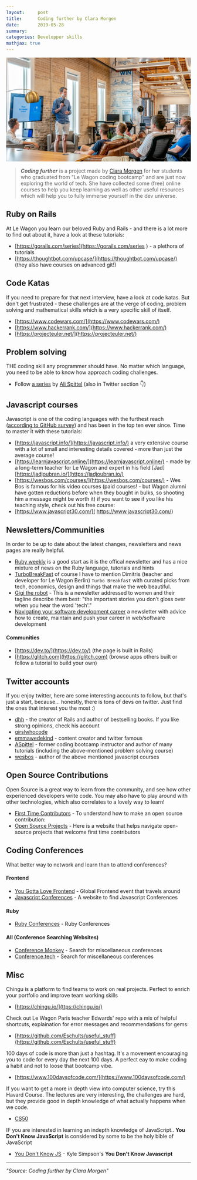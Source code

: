 ```yaml
---
layout:     post
title:      Coding further by Clara Morgen
date:       2019-05-28
summary:   
categories: Developper skills
mathjax: true
---
```



![coding](/images/further.jpeg)
>**_Coding further_** is a project made by [Clara Morgen](https://twitter.com/Clara_Morgen) for her students who graduated from "Le Wagon coding bootcamp" and are just now exploring the world of tech.
She have collected some (free) online courses to help you keep learning as well as other useful resources which will help you to fully immerse yourself in the dev universe.



## Ruby on Rails

At Le Wagon you learn our beloved Ruby and Rails - and there is a lot more to find out about it, have a look at these tutorials:

- [https://gorails.com/series](https://gorails.com/series ) - a plethora of tutorials
- [https://thoughtbot.com/upcase/](https://thoughtbot.com/upcase/) (they also have courses on advanced git!)

## Code Katas

If you need to prepare for that next interview, have a look at code katas. But don't get frustrated - these challenges are at the verge of coding, problem solving and mathematical skills which is a very specific skill of itself.

- [https://www.codewars.com/](https://www.codewars.com/)
- [https://www.hackerrank.com/](https://www.hackerrank.com/)
- [https://projecteuler.net/](https://projecteuler.net/)

## Problem solving

THE coding skill any programmer should have. No matter which language, you need to be able to know how approach coding challenges.
- Follow [a series](https://dev.to/aspittel/moving-past-tutorials-a-course-on-problem-solving-for-programmers-3oa4) by [Ali Spittel](https://twitter.com/ASpittel) (also in Twitter section 👇)


## Javascript courses

Javascript is one of the coding languages with the furthest reach ([according to GitHub survey](https://octoverse.github.com/projects#languages)) and has been in the top ten ever since. Time to master it with these tutorials:

- [https://javascript.info/](https://javascript.info/) a very extensive course with a lot of small and interesting details covered - more than just the average course!
- [https://learnjavascript.online/](https://learnjavascript.online/) - made by a long-term teacher for Le Wagon and expert in his field [Jad][https://jadjoubran.io/](https://jadjoubran.io/)
- [https://wesbos.com/courses/](https://wesbos.com/courses/) - Wes Bos is famous for his video courses (paid courses! - but Wagon alumni have gotten reductions before when they bought in bulks, so shooting him a message might be worth it) if you want to see if you like his teaching style, check out his free course:
- [https://www.javascript30.com/]( https://www.javascript30.com/)


## Newsletters/Communities

In order to be up to date about the latest changes, newsletters and news pages are really helpful.


- [Ruby weekly](https://rubyweekly.com/) is a good start as it is the offical newsletter and has a nice mixture of news on the Ruby language, tutorials and hints
- [TurboBreakFast](https://tinyletter.com/turbobreakfast) of course I have to mention Dimitris (teacher and developer for Le Wagon Berlin) `Turbo Breakfast` with curated picks from tech, economics, design and things that make the web beautiful.
- [Gigi the robot](https://gigitherobot.com/) - This is a newsletter addressed to women and their tagline describe them best: "the important stories you don’t gloss over when you hear the word 'tech'."
- [Navigating your software development career](https://www.jamesmichaelhickey.com/) a newsletter with advice how to create, maintain and push your career in web/software development

#### Communities

- [https://dev.to/](https://dev.to/) (the page is built in Rails)
- [https://glitch.com](https://glitch.com) (browse apps others built or follow a tutorial to build your own)


## Twitter accounts

If you enjoy twitter, here are some interesting accounts to follow, but that's just a start, because... honestly, there is tons of devs on twitter. Just find the ones that interest you the most :)

- [dhh](https://twitter.com/dhh) - the creator of Rails and author of bestselling books. If you like strong opinions, check his account
- [girslwhocode](https://twitter.com/girlswhocode)
- [emmawedekind](https://twitter.com/emmawedekind) - content creator and twitter famous
- [ASpittel](https://twitter.com/ASpittel) - former coding bootcamp instructor and author of many tutorials (including the above-mentioned problem solving course)
- [wesbos](https://twitter.com/wesbos) - author of the above mentioned javascript courses

## Open Source Contributions

Open Source is a great way to learn from the community, and see how other experienced developers write code. You may also have to play around with other technologies, which also correlates to a lovely way to learn!

- [First Time Contributors](https://github.com/firstcontributions/first-contributions) - To understand how to make an open source contribution:
- [Open Source Projects](https://firstcontributions.github.io) - Here is a website that helps navigate open-source projects that welcome first time contributors

## Coding Conferences

What better way to network and learn than to attend conferences?

#### Frontend

- [You Gotta Love Frontend](https://www.yglfconf.com/) - Global Frontend event that travels around
- [Javascript Conferences](https://jsconf.com/) - A website to find Javascript Conferences

#### Ruby
- [Ruby Conferences](https://rubyconferences.org/) - Ruby Conferences

#### All (Conference Searching Websites)
- [Conference Monkey](https://conferencemonkey.org/top/software-development/conferences) - Search for miscellaneous conferences
- [Conference.tech](https://confs.tech/) - Search for miscellaneous conferences

## Misc

Chingu is a platform to find teams to work on real projects. Perfect to enrich your portfolio and improve team working skills
- [https://chingu.io/](ttps://chingu.io/)

Check out Le Wagon Paris teacher Edwards' repo with a mix of helpful shortcuts, explaination for error messages and recommendations for gems:
- [https://github.com/Eschults/useful_stuff](https://github.com/Eschults/useful_stuff)

100 days of code is more than just a hashtag. It's a movement encouraging you to code for every day the next 100 days. A perfect eay to make coding a habit and not to loose that bootcamp vibe.
- [https://www.100daysofcode.com/](https://www.100daysofcode.com/)

If you want to get a more in depth view into computer science, try this Havard Course. The lectures are very interesting, the challenges are hard, but they provide good in depth knowledge of what actually happens when we code.

- [CS50](https://courses.edx.org/courses/course-v1:HarvardX+CS50+X/course/)

IF you are interested in learning an indepth knowledge of JavaScript.. __You Don't Know JavaScript__ is considered by some to be the holy bible of JavaScript
- [You Don't Know JS](https://github.com/getify/You-Dont-Know-JS) - Kyle Simpson's __You Don't Know Javascript__


---

<footer><cite title="Workshop"> "Source: Coding further by Clara Morgen"
</cite></footer>